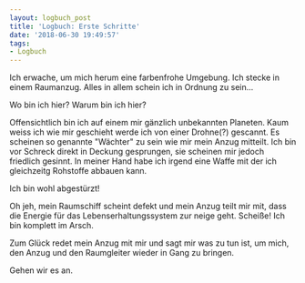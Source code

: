 ```yaml
---
layout: logbuch_post
title: 'Logbuch: Erste Schritte'
date: '2018-06-30 19:49:57'
tags: 
- Logbuch
---
```


Ich erwache, um mich herum eine farbenfrohe Umgebung. Ich stecke in einem Raumanzug. Alles in allem schein ich in Ordnung zu sein...

Wo bin ich hier?
Warum bin ich hier?

Offensichtlich bin ich auf einem mir gänzlich unbekannten Planeten. Kaum weiss ich wie mir geschieht werde ich von einer Drohne(?) gescannt. Es scheinen so genannte "Wächter" zu sein wie mir mein Anzug mitteilt. Ich bin vor Schreck direkt in Deckung gesprungen, sie scheinen mir jedoch friedlich gesinnt. In meiner Hand habe ich irgend eine Waffe mit der ich gleichzeitg Rohstoffe abbauen kann. 

Ich bin wohl abgestürzt!

Oh jeh, mein Raumschiff scheint defekt und mein Anzug teilt mir mit, dass die Energie für das Lebenserhaltungssystem zur neige geht.
Scheiße! Ich bin komplett im Arsch.

Zum Glück redet mein Anzug mit mir und sagt mir was zu tun ist, um mich, den Anzug und den Raumgleiter wieder in Gang zu bringen. 

Gehen wir es an.
